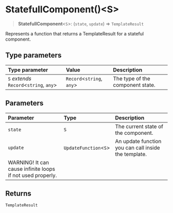 # StatefullComponent()\<S\>

> **StatefullComponent**\<`S`\>: (`state`, `update`) => `TemplateResult`

Represents a function that returns a TemplateResult for a stateful component.

## Type parameters

| Type parameter | Value | Description |
| :------ | :------ | :------ |
| `S` *extends* `Record`\<`string`, `any`\> | `Record`\<`string`, `any`\> | The type of the component state. |

## Parameters

| Parameter | Type | Description |
| :------ | :------ | :------ |
| `state` | `S` | The current state of the component. |
| `update` | `UpdateFunction`\<`S`\> | An update function you can call inside the template. WARNING! It can cause infinite loops if not used properly. |

## Returns

`TemplateResult`
